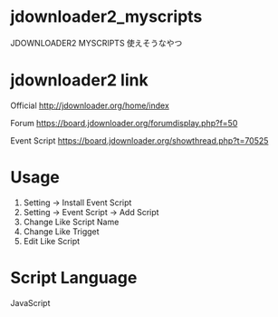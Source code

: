 # jdownloader2_myscripts
JDOWNLOADER2 MYSCRIPTS 使えそうなやつ

# jdownloader2 link
Official
http://jdownloader.org/home/index

Forum
https://board.jdownloader.org/forumdisplay.php?f=50

Event Script
https://board.jdownloader.org/showthread.php?t=70525

# Usage
1. Setting -> Install Event Script
2. Setting -> Event Script -> Add Script
3. Change Like Script Name
4. Change Like Trigget
5. Edit Like Script

# Script Language
JavaScript
